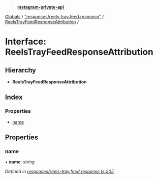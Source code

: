 > **[instagram-private-api](../README.md)**

[Globals](../README.md) / ["responses/reels-tray.feed.response"](../modules/_responses_reels_tray_feed_response_.md) / [ReelsTrayFeedResponseAttribution](_responses_reels_tray_feed_response_.reelstrayfeedresponseattribution.md) /

# Interface: ReelsTrayFeedResponseAttribution

## Hierarchy

* **ReelsTrayFeedResponseAttribution**

## Index

### Properties

* [name](_responses_reels_tray_feed_response_.reelstrayfeedresponseattribution.md#name)

## Properties

###  name

• **name**: *string*

*Defined in [responses/reels-tray.feed.response.ts:205](https://github.com/dilame/instagram-private-api/blob/173bc62/src/responses/reels-tray.feed.response.ts#L205)*